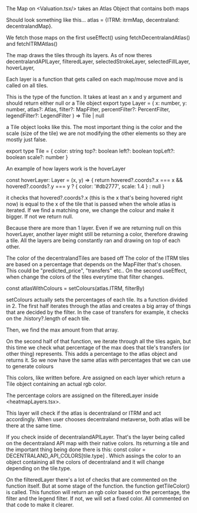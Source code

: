 The Map <TileMap/> on <Valuation.tsx/> takes an Atlas Object that contains both maps

Should look something like this... atlas = {ITRM: itrmMap, decentraland: decentralandMap}.

We fetch those maps on the first useEffect() using fetchDecentralandAtlas() and fetchITRMAtlas()

The map draws the tiles through its layers. As of now theres
decentralandAPILayer,
filteredLayer,
selectedStrokeLayer,
selectedFillLayer,
hoverLayer,

Each layer is a function that gets called on each map/mouse move and is called on all tiles.

This is the type of the function. It takes at least an x and y argument and should return either null or a Tile object
export type Layer = (
x: number,
y: number,
atlas?: Atlas,
filter?: MapFilter,
percentFilter?: PercentFilter,
legendFilter?: LegendFilter
) => Tile | null

a Tile object looks like this. The most important thing is the color and the scale (size of the tile) we are not modifying the other elements so they are mostly just false.

export type Tile = {
color: string
top?: boolean
left?: boolean
topLeft?: boolean
scale?: number
}

An example of how layers work is the hoverLayer

const hoverLayer: Layer = (x, y) => {
return hovered?.coords?.x === x && hovered?.coords?.y === y
? { color: '#db2777', scale: 1.4 }
: null
}

it checks that hovered?.coords?.x (this is the x that's being hovered right now) is equal to the x of the tile that is passed when the whole atlas is iterated. If we find a matching one, we change the colour and make it bigger. If not we return null.

Because there are more than 1 layer. Even if we are returning null on this hoverLayer, another layer might still be returning a color, therefore drawing a tile. All the layers are being constantly ran and drawing on top of each other.

The color of the decentralandTiles are based off
The color of the ITRM tiles are based on a percentage that depends on the MapFilter that's chosen.
This could be "predicted_price", "transfers" etc..
On the second useEffect, when change the colors of the tiles everytime that filter changes.

const atlasWithColours = setColours(atlas.ITRM, filterBy)

setColours actually sets the percentages of each tile.
Its a function divided in 2. The first half iterates through the atlas and creates a big array of things that are decided by the filter. In the case of transfers for example, it checks on the .history?.length of each tile.

Then, we find the max amount from that array.

On the second half of that function, we iterate through all the tiles again, but this time we check what percentage of the max does that tile's transfers (or other thing) represents.
This adds a percentage to the atlas object and returns it. So we now have the same atlas with percentages that we can use to generate colours

This colors, like written before. Are assigned on each layer which return a Tile object containing an actual rgb color.

The percentage colors are assigned on the filteredLayer inside <heatmapLayers.tsx>.

This layer will check if the atlas is decentraland or ITRM and act accordingly.
When user chooses decentraland metaverse, both atlas will be there at the same time.

If you check inside of decentralandAPILayer. That's the layer being called on the decentraland API map
with their native colors. Its returning a tile and the important thing being done there is this:
const color = DECENTRALAND_API_COLORS[tile.type] . Which assings the color to an object containing
all the colors of decentraland and it will change depending on the tile.type.

On the filteredLayer there's a lot of checks that are commented on the function itself. But at some stage of the function. the function getTileColor() is called. This function will return an rgb color based on the percentage, the filter and the legend filter. If not, we will set a fixed color. All commented on that code to make it clearer.
